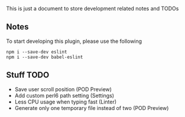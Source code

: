 This is just a document to store development related notes and TODOs

## Notes
To start developing this plugin, please use the following
```
npm i --save-dev eslint
npm i --save-dev babel-eslint
```

## Stuff TODO

- Save user scroll position (POD Preview)
- Add custom perl6 path setting (Settings)
- Less CPU usage when typing fast (Linter)
- Generate only one temporary file instead of two (POD Preview)
